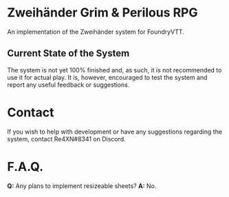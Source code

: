 # Zweihänder Grim & Perilous RPG

An implementation of the Zweihänder system for FoundryVTT.

## Current State of the System

The system is not yet 100% finished and, as such, it is not recommended to use it for actual play. It is, however, encouraged to test the system and report any useful feedback or suggestions.

# Contact

If you wish to help with development or have any suggestions regarding the system, contact Re4XN#8341 on Discord.

# F.A.Q.

**Q:** Any plans to implement resizeable sheets?
**A:** No.